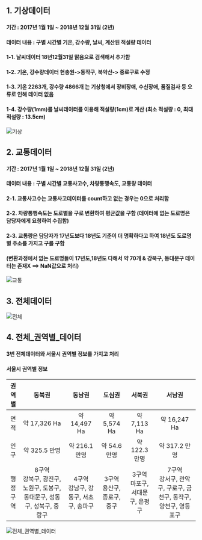## 1. 기상데이터

#### 기간 : 2017년 1월 1일 ~ 2018년 12월 31일 (2년)

#### 데이터 내용 : 구별 시간별 기온, 강수량, 날씨, 계산된 적설량 데이터

#### 1-1. 날씨데이터 18년12월31일 맑음으로 검색해서 추가함
#### 1-2. 기온, 강수량데이터 현충원->동작구, 북악산-> 중로구로 수정
#### 1-3. 기온 2263개, 강수량 4866개 는 기상청에서 장비장애, 수신장애, 품질검사 등 오류로 인해 데이터 없음
#### 1-4. 강수량(1mm)를 날씨데이터를 이용해 적설량(1cm)로 계산 (최소 적설량 : 0, 최대 적설량 : 13.5cm)

![기상](https://user-images.githubusercontent.com/40276516/66669410-6a0b0c00-ec92-11e9-9239-2e4c760264fb.png)
 
## 2. 교통데이터

#### 기간 : 2017년 1월 1일 ~ 2018년 12월 31일 (2년)

#### 데이터 내용 : 구별 시간별 교통사고수, 차량통행속도, 교통량 데이터

#### 2-1. 교통사고수는 교통사고데이터를 count하고 없는 경우는 0으로 처리함
#### 2-2. 차량통행속도는 도로별을 구로 변환하여 평균값을 구함 (데이터에 없는 도로명은 담당자에게 요청하여 수집함)
#### 2-3. 교통량은 담당자가 17년도보다 18년도 기준이 더 명확하다고 하여 18년도 도로명 별 주소를 가지고 구를 구함
####      (변환과정에서 없는 도로명들이 17년도,18년도 다해서 약 70개 & 강북구, 동대문구 데이터는 존재X ==> NaN값으로 처리)

![교통](https://user-images.githubusercontent.com/40276516/66669359-46e05c80-ec92-11e9-98fa-9be5212027b4.png)

## 3. 전체데이터

![전체](https://user-images.githubusercontent.com/40276516/66669412-6bd4cf80-ec92-11e9-9abb-fdb2288bdaca.png)

## 4. 전체_권역별_데이터
#### 3번 전체데이터와 서울시 권역별 정보를 가지고 처리
#### 서울시 권역별 정보
|권역별|동북권|동남권|도심권|서북권|서남권|
|:------:|:---:|:---:|:---:|:---:|:---:|
|면적|약 17,326 Ha|약 14,497 Ha|약 5,574 Ha|약 7,113 Ha|약 16,247 Ha|
|인구|약 325.5 만명|약 216.1 만명|약 54.6 만명|약 122.3 만명|약 317.2 만명|
|행정구역|8구역<br>강북구, 광진구, 노원구, 도봉구, 동대문구, 성동구, 성북구, 중랑구|4구역<br>강남구, 강동구, 서초구, 송파구|3구역<br>용산구, 종로구, 중구|3구역<br>마포구, 서대문구, 은평구|7구역<br>강서구, 관악구, 구로구, 금천구, 동작구, 양천구, 영등포구|

![전체_권역별_데이터](https://user-images.githubusercontent.com/40276516/68074618-5dd12500-fde0-11e9-98cc-e353ee89a845.png)

